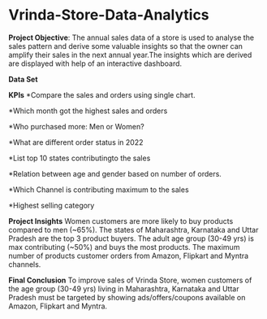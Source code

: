 # Vrinda-Store-Data-Analytics
**Project Objective**:
The annual sales data of a store is used to analyse the sales pattern and derive some valuable insights so that the owner can amplify their sales in the next annual year.The insights which are derived are displayed with help of an interactive dashboard.

**Data Set**

**KPIs**
*Compare the sales and orders using single chart.

*Which month got the highest sales and orders

*Who purchased more: Men or Women?

*What are different order status in 2022

*List top 10 states contributingto the sales

*Relation between age and gender based on number of orders.

*Which Channel is contributing maximum to the sales

*Highest selling category

**Project Insights**
Women customers are more likely to buy products compared to men (~65%).
The states of Maharashtra, Karnataka and Uttar Pradesh are the top 3 product buyers.
The adult age group (30-49 yrs) is max contributing (~50%) and buys the most products.
The maximum number of products customer orders from Amazon, Flipkart and Myntra channels.

**Final Conclusion**
To improve sales of Vrinda Store, women customers of the age group (30-49 yrs) living in Maharashtra, Karnataka and Uttar Pradesh must be targeted by showing ads/offers/coupons available on Amazon, Flipkart and Myntra.
